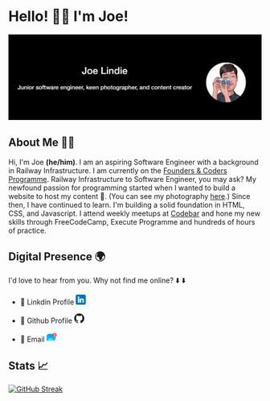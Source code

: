 # Hello! 👋🏽 I'm Joe!
![Image of Joe](joe.png)

## **About Me 🤷‍♂️** <br>
Hi, I'm Joe **(he/him)**. I am an aspiring Software Engineer with a background in Railway Infrastructure. I am currently on the [Founders & Coders Programme](https://www.foundersandcoders.com/). Railway Infrastructure to Software Engineer, you may ask? My newfound passion for programming started when I wanted to build a website to host my content 📸. (You can see my photography [here](https://joe-lindie.github.io/Bindus-Photography/).) Since then, I have continued to learn. I'm building a solid foundation in HTML, CSS, and Javascript. I attend weekly meetups at [Codebar](https://codebar.io/) and hone my new skills through FreeCodeCamp, Execute Programme and hundreds of hours of practice. 
<br>

## **Digital Presence 🌍** 
I'd love to hear from you. Why not find me online? ⬇️ ⬇️
- 🔎 Linkdin Profile [<img src="linkedin.png" alt="Linkedin Logo" width="20"/>](https://www.linkedin.com/in/joelindie/) 

  
- 🔎 Github Profile [<img src="github.png" alt="Github Logo" width="20"/>](https://github.com/Joe-Lindie) 

- 🔎 Email [<img src="email.png" alt="Mailbox Logo" width="20"/>](mailto:Josephmlindie@gmail.com) 

## **Stats 📈** 

[![GitHub Streak](https://github-readme-streak-stats.herokuapp.com?user=Joe-Lindie&theme=onedark)](https://git.io/streak-stats)

